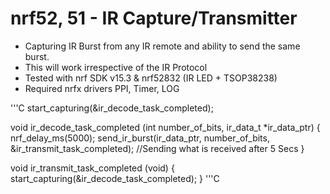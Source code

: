 # nrf52, 51 - IR Capture/Transmitter #

  * Capturing IR Burst from any IR remote and ability to send the same burst. 
  * This will work irrespective of the IR Protocol
  * Tested with nrf SDK v15.3 & nrf52832 (IR LED + TSOP38238)
  * Required nrfx drivers PPI, Timer, LOG
  
'''C
  start_capturing(&ir_decode_task_completed);
  
  void ir_decode_task_completed (int number_of_bits, ir_data_t *ir_data_ptr) {
    nrf_delay_ms(5000);
    send_ir_burst(ir_data_ptr, number_of_bits, &ir_transmit_task_completed); //Sending what is received after 5 Secs
  }
    
  void ir_transmit_task_completed (void) {
    start_capturing(&ir_decode_task_completed);
  }
'''C

